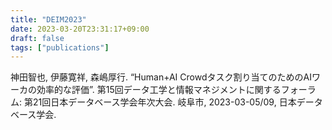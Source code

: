 ```yaml
---
title: "DEIM2023"
date: 2023-03-20T23:31:17+09:00
draft: false
tags: ["publications"]
---
```


神田智也, 伊藤寛祥, 森嶋厚行. “Human+AI Crowdタスク割り当てのためのAIワーカの効率的な評価”. 第15回データ工学と情報マネジメントに関するフォーラム: 第21回日本データベース学会年次大会. 岐阜市, 2023-03-05/09, 日本データベース学会.
